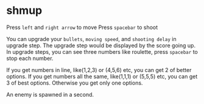 # shmup
Press `left` and `right arrow` to move
Press `spacebar` to shoot

You can upgrade your `bullets`, `moving speed`, and `shooting delay` in upgrade step.
The upgrade step would be displayed by the score going up.
In upgrade steps, you can see three numbers like roulette, press `spacebar` to stop each number.

If you get numbers in line, like(1,2,3) or (4,5,6) etc, you can get 2 of better options.
If you get numbers all the same, like(1,1,1) or (5,5,5) etc, you can get 3 of best options.
Otherwise you get only one options.

An enemy is spawned in a second.
